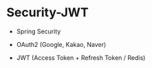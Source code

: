 # Security-JWT

- Spring Security

- OAuth2 (Google, Kakao, Naver)

- JWT (Access Token + Refresh Token / Redis)
